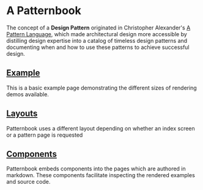 A Patternbook
====

The concept of a **Design Pattern** originated in Christopher Alexander's
[A Pattern Language](https://en.wikipedia.org/wiki/A_Pattern_Language),
which made architectural design more accessible by distilling design
expertise into a catalog of timeless design patterns and documenting
when and how to use these patterns to achieve successful design.

[Example](/example/Example)
----

This is a basic example page demonstrating
the different sizes of rendering demos available.

[Layouts](/layouts/)
----

Patternbook uses a different layout
depending on whether an index screen or a pattern page is
requested

[Components](/components/)
----

Patternbook embeds components
into the pages which are authored in markdown.  These
components facilitate inspecting the rendered examples
and source code.
